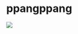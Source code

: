 # ppangppang



<a href="https://www.python.org/community/logos/" target="_blank"><img src="https://img.shields.io/badge/Python-#3776AB?style=flat-square&logo=Vimeo&logoColor=#3776AB"/></a>
